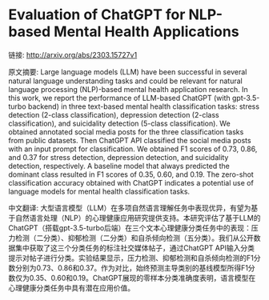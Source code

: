 # Evaluation of ChatGPT for NLP-based Mental Health Applications

链接: http://arxiv.org/abs/2303.15727v1

原文摘要:
Large language models (LLM) have been successful in several natural language
understanding tasks and could be relevant for natural language processing
(NLP)-based mental health application research. In this work, we report the
performance of LLM-based ChatGPT (with gpt-3.5-turbo backend) in three
text-based mental health classification tasks: stress detection (2-class
classification), depression detection (2-class classification), and suicidality
detection (5-class classification). We obtained annotated social media posts
for the three classification tasks from public datasets. Then ChatGPT API
classified the social media posts with an input prompt for classification. We
obtained F1 scores of 0.73, 0.86, and 0.37 for stress detection, depression
detection, and suicidality detection, respectively. A baseline model that
always predicted the dominant class resulted in F1 scores of 0.35, 0.60, and
0.19. The zero-shot classification accuracy obtained with ChatGPT indicates a
potential use of language models for mental health classification tasks.

中文翻译:
大型语言模型（LLM）在多项自然语言理解任务中表现优异，有望为基于自然语言处理（NLP）的心理健康应用研究提供支持。本研究评估了基于LLM的ChatGPT（搭载gpt-3.5-turbo后端）在三个文本心理健康分类任务中的表现：压力检测（二分类）、抑郁检测（二分类）和自杀倾向检测（五分类）。我们从公开数据集中获取了这三个分类任务的标注社交媒体帖子，通过ChatGPT API输入分类提示对帖子进行分类。实验结果显示，压力检测、抑郁检测和自杀倾向检测的F1分数分别为0.73、0.86和0.37。作为对比，始终预测主导类别的基线模型所得F1分数仅为0.35、0.60和0.19。ChatGPT展现的零样本分类准确度表明，语言模型在心理健康分类任务中具有潜在应用价值。
